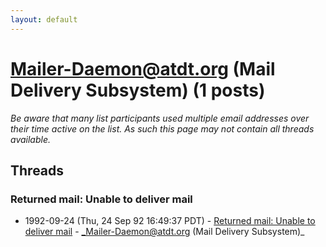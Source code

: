 ```yaml
---
layout: default
---
```


# Mailer-Daemon@atdt.org (Mail Delivery Subsystem) (1 posts)

_Be aware that many list participants used multiple email addresses over their time active on the list. As such this page may not contain all threads available._

## Threads

### Returned mail: Unable to deliver mail
+ 1992-09-24 (Thu, 24 Sep 92 16:49:37 PDT) - [Returned mail: Unable to deliver mail](/archive/1992/09/6dcabcb0ac94c59c64f95177c1a985dfc027584f9a22e2aed8114ee95c861c01) - _Mailer-Daemon@atdt.org (Mail Delivery Subsystem)_

